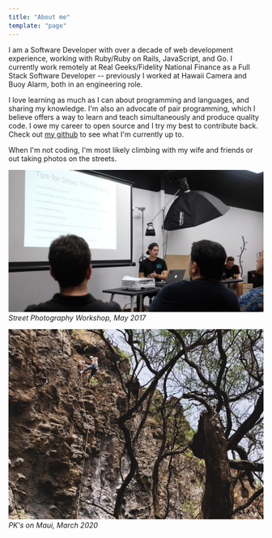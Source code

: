 ```yaml
---
title: "About me"
template: "page"
---
```


I am a Software Developer with over a decade of web development experience, working with Ruby/Ruby on Rails, JavaScript, and Go. I currently work remotely at Real Geeks/Fidelity National Finance as a Full Stack Software Developer -- previously I worked at Hawaii Camera and Buoy Alarm, both in an engineering role.

I love learning as much as I can about programming and languages, and sharing my knowledge. I'm also an advocate of pair programming, which I believe offers a way to learn and teach simultaneously and produce quality code. I owe my career to open source and I try my best to contribute back. Check out [my github](https://github.com/aaronvb) to see what I'm currently up to.

When I'm not coding, I'm most likely climbing with my wife and friends or out taking photos on the streets.

![me_1](./assets/me_1.jpg)
*Street Photography Workshop, May 2017*



![me_2](./assets/me_3.jpg)
*PK's on Maui, March 2020*